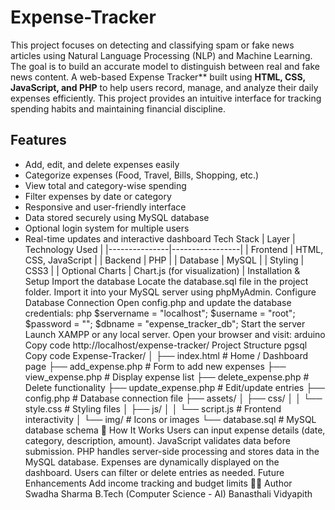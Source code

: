 # Expense-Tracker
This project focuses on detecting and classifying spam or fake news articles using Natural Language Processing (NLP) and Machine Learning. The goal is to build an accurate model to distinguish between real and fake news content. 
A web-based Expense Tracker** built using **HTML, CSS, JavaScript, and PHP** to help users record, manage, and analyze their daily expenses efficiently. This project provides an intuitive interface for tracking spending habits and maintaining financial discipline.
## Features
- Add, edit, and delete expenses easily  
- Categorize expenses (Food, Travel, Bills, Shopping, etc.)  
- View total and category-wise spending  
- Filter expenses by date or category  
- Responsive and user-friendly interface  
- Data stored securely using MySQL database  
- Optional login system for multiple users  
- Real-time updates and interactive dashboard
Tech Stack
| Layer        | Technology Used |
|---------------|-----------------|
| Frontend      | HTML, CSS, JavaScript |
| Backend       | PHP |
| Database      | MySQL |
| Styling       | CSS3 |
| Optional Charts | Chart.js (for visualization) |
 Installation & Setup
Import the database
Locate the database.sql file in the project folder.
Import it into your MySQL server using phpMyAdmin.
Configure Database Connection
Open config.php and update the database credentials:
php
$servername = "localhost";
$username = "root";
$password = "";
$dbname = "expense_tracker_db";
Start the server
Launch XAMPP or any local server.
Open your browser and visit:
arduino
Copy code
http://localhost/expense-tracker/
 Project Structure
pgsql
Copy code
Expense-Tracker/
│
├── index.html             # Home / Dashboard page
├── add_expense.php        # Form to add new expenses
├── view_expense.php       # Display expense list
├── delete_expense.php     # Delete functionality
├── update_expense.php     # Edit/update entries
├── config.php             # Database connection file
├── assets/
│   ├── css/
│   │   └── style.css      # Styling files
│   ├── js/
│   │   └── script.js      # Frontend interactivity
│   └── img/               # Icons or images
└── database.sql           # MySQL database schema
🧮 How It Works
Users can input expense details (date, category, description, amount).
JavaScript validates data before submission.
PHP handles server-side processing and stores data in the MySQL database.
Expenses are dynamically displayed on the dashboard.
Users can filter or delete entries as needed.
Future Enhancements
Add income tracking and budget limits
🧑‍💻 Author
Swadha Sharma
B.Tech (Computer Science - AI)
Banasthali Vidyapith 

